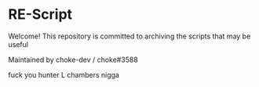 # RE-Script
Welcome! This repository is committed to archiving the scripts that may be useful

Maintained by choke-dev / choke#3588

fuck you hunter L chambers nigga
